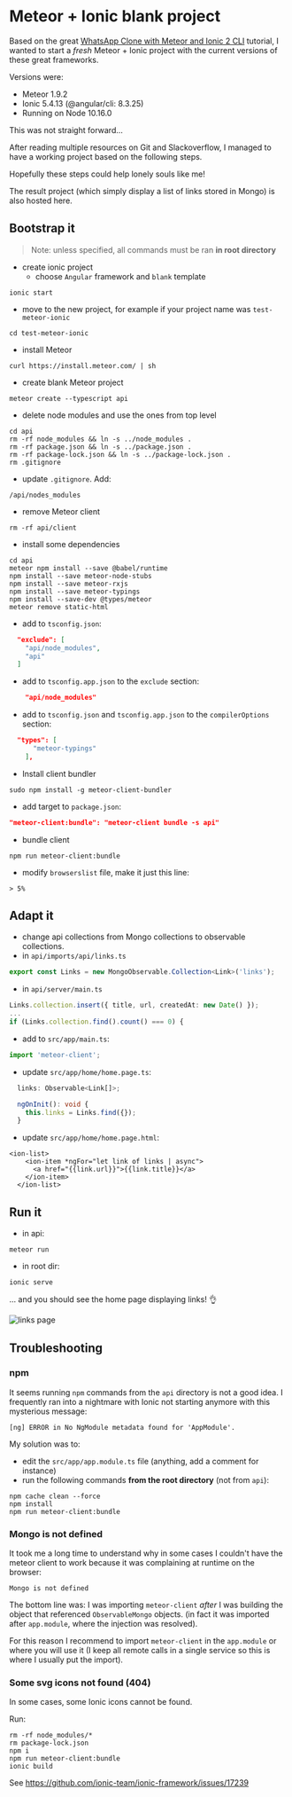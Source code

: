 # Meteor + Ionic blank project

Based on the great [WhatsApp Clone with Meteor and Ionic 2 CLI](https://angular-meteor.com/tutorials/whatsapp2/ionic/setup)
tutorial, I wanted to start a _fresh_ Meteor + Ionic project with the current versions of these great frameworks.

Versions were:
- Meteor 1.9.2
- Ionic 5.4.13 (@angular/cli: 8.3.25)
- Running on Node 10.16.0

This was not straight forward...

After reading multiple resources on Git and Slackoverflow, I managed to have a working project based on the following steps.

Hopefully these steps could help lonely souls like me!

The result project (which simply display a list of links stored in Mongo) is also hosted here. 

## Bootstrap it
> Note: unless specified, all commands must be ran **in root directory**

- create ionic project
  - choose `Angular` framework and `blank` template
```shell script
ionic start
```
- move to the new project, for example if your project name was `test-meteor-ionic`
```shell script
cd test-meteor-ionic
```
- install Meteor
```shell script
curl https://install.meteor.com/ | sh
```
- create blank Meteor project
```shell script
meteor create --typescript api
```
- delete node modules and use the ones from top level
```shell script
cd api
rm -rf node_modules && ln -s ../node_modules .
rm -rf package.json && ln -s ../package.json .
rm -rf package-lock.json && ln -s ../package-lock.json .
rm .gitignore
```
- update `.gitignore`. Add:
```
/api/nodes_modules
```
- remove Meteor client
```shell script
rm -rf api/client
```
- install some dependencies
```shell script
cd api
meteor npm install --save @babel/runtime
npm install --save meteor-node-stubs
npm install --save meteor-rxjs
npm install --save meteor-typings
npm install --save-dev @types/meteor
meteor remove static-html
```
- add to `tsconfig.json`:
```json
  "exclude": [
    "api/node_modules",
    "api"
  ]
```
- add to `tsconfig.app.json` to the `exclude` section:
```json
    "api/node_modules"
```
- add to `tsconfig.json` and `tsconfig.app.json` to the `compilerOptions` section:
```json
  "types": [
      "meteor-typings"
    ],
```
- Install client bundler
```shell script
sudo npm install -g meteor-client-bundler
```
- add target to `package.json`:
```json
"meteor-client:bundle": "meteor-client bundle -s api"
```
- bundle client
```shell script
npm run meteor-client:bundle
```
- modify `browserslist` file, make it just this line:
```
> 5%
```

## Adapt it
- change api collections from Mongo collections to observable collections.
- in `api/imports/api/links.ts`
```typescript
export const Links = new MongoObservable.Collection<Link>('links');
```
- in `api/server/main.ts`
```typescript
Links.collection.insert({ title, url, createdAt: new Date() });
...
if (Links.collection.find().count() === 0) {
```
- add to `src/app/main.ts`:
```typescript
import 'meteor-client';
```

- update `src/app/home/home.page.ts`:
```typescript
  links: Observable<Link[]>;

  ngOnInit(): void {
    this.links = Links.find({});
  }
```

- update `src/app/home/home.page.html`:
```angular2html
<ion-list>
    <ion-item *ngFor="let link of links | async">
      <a href="{{link.url}}">{{link.title}}</a>
    </ion-item>
  </ion-list>
```

## Run it

- in api:
```shell script
meteor run
```
- in root dir:
```shell script
ionic serve
```

... and you should see the home page displaying links! 👌

![links page](./links.png)

## Troubleshooting

### npm

It seems running `npm` commands from the `api` directory is not a good idea.
I frequently ran into a nightmare with Ionic not starting anymore with this mysterious message:
```shell script
[ng] ERROR in No NgModule metadata found for 'AppModule'.
```
My solution was to:

- edit the `src/app/app.module.ts` file (anything, add a comment for instance)
- run the following commands **from the root directory** (not from `api`):

```shell script
npm cache clean --force
npm install
npm run meteor-client:bundle
```

### Mongo is not defined

It took me a long time to understand why in some cases I couldn't have the meteor client to work because
it was complaining at runtime on the browser:
```
Mongo is not defined
```

The bottom line was: I was importing `meteor-client` *after* I was building the object that referenced `ObservableMongo` objects.
(in fact it was imported after `app.module`, where the injection was resolved).

For this reason I recommend to import `meteor-client` in the `app.module` or where you will use it
(I keep all remote calls in a single service so this is where I usually put the import).

### Some svg icons not found (404)

In some cases, some Ionic icons cannot be found.

Run:
```
rm -rf node_modules/*
rm package-lock.json
npm i
npm run meteor-client:bundle
ionic build
```

See https://github.com/ionic-team/ionic-framework/issues/17239
